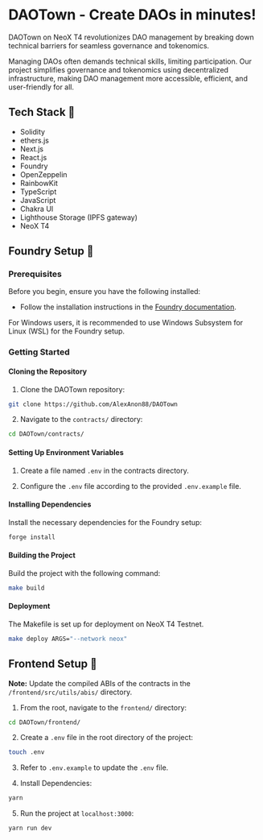 # DAOTown - Create DAOs in minutes!

DAOTown on NeoX T4 revolutionizes DAO management by breaking down technical barriers for seamless governance and tokenomics.

Managing DAOs often demands technical skills, limiting participation. Our project simplifies governance and tokenomics using decentralized infrastructure, making DAO management more accessible, efficient, and user-friendly for all.

## Tech Stack 🧰

- Solidity
- ethers.js
- Next.js
- React.js
- Foundry
- OpenZeppelin
- RainbowKit
- TypeScript
- JavaScript
- Chakra UI
- Lighthouse Storage (IPFS gateway)
- NeoX T4

## Foundry Setup 🚧

### Prerequisites

Before you begin, ensure you have the following installed:

- Follow the installation instructions in the [Foundry documentation](https://book.getfoundry.sh/).

For Windows users, it is recommended to use Windows Subsystem for Linux (WSL) for the Foundry setup.

### Getting Started

#### Cloning the Repository

1. Clone the DAOTown repository:

```bash
git clone https://github.com/AlexAnon88/DAOTown
```

2. Navigate to the `contracts/` directory:

```bash
cd DAOTown/contracts/
```

#### Setting Up Environment Variables

1. Create a file named `.env` in the contracts directory.

2. Configure the `.env` file according to the provided `.env.example` file.

#### Installing Dependencies

Install the necessary dependencies for the Foundry setup:

```bash
forge install
```

#### Building the Project

Build the project with the following command:

```bash
make build
```

#### Deployment

The Makefile is set up for deployment on NeoX T4 Testnet.

```bash
make deploy ARGS="--network neox"
```

## Frontend Setup 🚧

**Note:** Update the compiled ABIs of the contracts in the `/frontend/src/utils/abis/` directory.

1. From the root, navigate to the `frontend/` directory:

```bash
cd DAOTown/frontend/
```

2. Create a `.env` file in the root directory of the project:

```bash
touch .env
```

3. Refer to `.env.example` to update the `.env` file.

4. Install Dependencies:

```bash
yarn
```

5. Run the project at `localhost:3000`:

```bash
yarn run dev
```



<!-- ## Deployed & Verified contracts on NeoX Network -

- DAOManager.sol: [0x...](#)
- GovernanceToken.sol: [0x...](#)
- CreateGovernanceToken.sol: [0x...](#) -->
